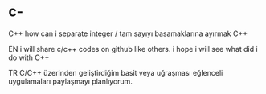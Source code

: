 # c-
C++ how can i separate integer / tam sayıyı basamaklarına ayırmak C++

EN
i will share c/c++ codes on github like others. i hope i will see what did i do with C++

TR
C/C++ üzerinden geliştirdiğim basit veya uğraşması eğlenceli uygulamaları paylaşmayı planlıyorum.
